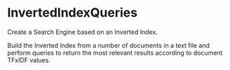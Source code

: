 # InvertedIndexQueries
Create a Search Engine based on an Inverted Index.

Build the Inverted Index from a number of documents in a text file and perform queries to return the most relevant results according to document TFxIDF values.
